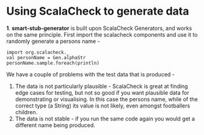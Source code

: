 # Using ScalaCheck to generate data

**1**. **smart-stub-generator** is built upon ScalaCheck Generators, and
works on the same principle. First import the scalacheck components
and use it to randomly generate a persons name - 

```tut
import org.scalacheck._
val personName = Gen.alphaStr
personName.sample.foreach(println)
```

We have a couple of problems with the test data that is
produced - 

1. The data is not particularly plausible - ScalaCheck is great at
   finding edge cases for testing, but not so good if you want
   plausible data for demonstrating or visualising. In this case the
   persons name, while of the correct type (a String) its value is not 
   likely, even amongst footballers children. 
2. The data is not stable - if you run the same code again you would
   get a different name being produced. 
